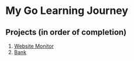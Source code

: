 # My Go Learning Journey

## Projects (in order of completion)

1. [Website Monitor](website-monitor/README.MD)
2. [Bank](bank/README.MD)